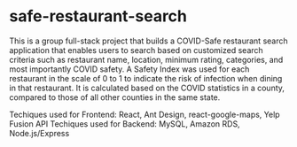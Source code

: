 # safe-restaurant-search

This is a group full-stack project that builds a COVID-Safe restaurant search application that enables users to search based on customized search criteria such as restaurant name, location, minimum rating, categories, and most importantly COVID safety. A Safety Index was used for each restaurant in the scale of 0 to 1 to indicate the risk of infection when dining in that restaurant. It is calculated based on the COVID statistics in a county, compared to those of all other counties in the same state.

Techiques used for Frontend: React, Ant Design, react-google-maps, Yelp Fusion API
Techiques used for Backend: MySQL, Amazon RDS, Node.js/Express
